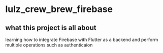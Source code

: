 # lulz_crew_brew_firebase

## what this project is all about
learning how to integrate Firebase with Flutter as a backend and perform multiple operations such as authenticaion